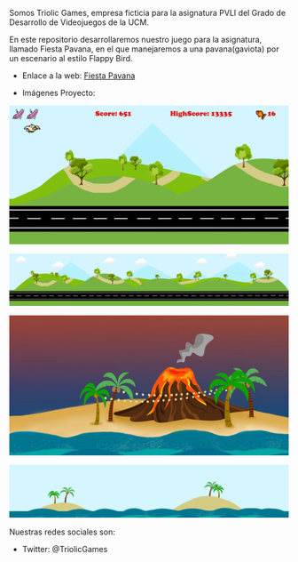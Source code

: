 Somos Triolic Games, empresa ficticia para la asignatura PVLI del Grado de Desarrollo de Videojuegos de la UCM. 

En este repositorio desarrollaremos nuestro juego para la asignatura, llamado Fiesta Pavana, en el que manejaremos a una pavana(gaviota) por un escenario al estilo Flappy Bird.

- Enlace a la web: [Fiesta Pavana](https://aguscdt.github.io/FiestaPavana/)


- Imágenes Proyecto:

![Imagen HUD](https://raw.githubusercontent.com/AgusCDT/FiestaPavana/main/assets/imagenes/otras/HUD.png)

![Imagen Escenario Tierra](https://raw.githubusercontent.com/AgusCDT/FiestaPavana/main/assets/escenarios/Carretera/Carretera.jpg)

![Imagen Escenario Fiesta](https://raw.githubusercontent.com/AgusCDT/FiestaPavana/main/assets/escenarios/Fiesta/Fiesta.jpg)

![Imagen Escenario Marítimo](https://raw.githubusercontent.com/AgusCDT/FiestaPavana/main/assets/escenarios/SobreMar/Mar.jpg)  




Nuestras redes sociales son:

- Twitter: @TriolicGames
